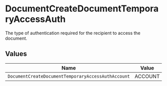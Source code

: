 # DocumentCreateDocumentTemporaryAccessAuth

The type of authentication required for the recipient to access the document.


## Values

| Name                                               | Value                                              |
| -------------------------------------------------- | -------------------------------------------------- |
| `DocumentCreateDocumentTemporaryAccessAuthAccount` | ACCOUNT                                            |